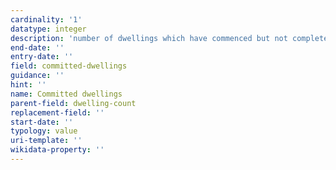 ```yaml
---
cardinality: '1'
datatype: integer
description: 'number of dwellings which have commenced but not completed development'
end-date: ''
entry-date: ''
field: committed-dwellings 
guidance: ''
hint: ''
name: Committed dwellings
parent-field: dwelling-count
replacement-field: ''
start-date: ''
typology: value
uri-template: ''
wikidata-property: ''
---
```

